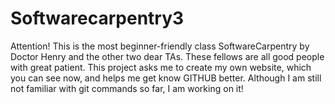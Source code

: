 # Softwarecarpentry3
Attention! This is the most beginner-friendly class SoftwareCarpentry by Doctor Henry and the other two dear TAs.
These fellows are all good people with great patient.
This project asks me to create my own website, which you can see now, and helps me get know GITHUB better.
Although I am still not familiar with git commands so far, I am working on it!

